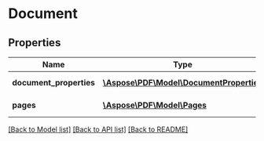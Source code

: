 # Document

## Properties
Name | Type | Description | Notes
------------ | ------------- | ------------- | -------------
**document_properties** | [**\Aspose\PDF\Model\DocumentProperties**](DocumentProperties.md) | Document properties. | [optional] 
**pages** | [**\Aspose\PDF\Model\Pages**](Pages.md) | Document pages. | [optional] 

[[Back to Model list]](../README.md#documentation-for-models) [[Back to API list]](../README.md#documentation-for-api-endpoints) [[Back to README]](../README.md)


